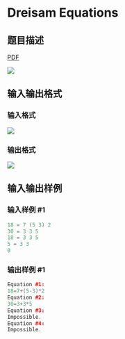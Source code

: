 # Dreisam Equations

## 题目描述

[problemUrl]: https://uva.onlinejudge.org/index.php?option=com_onlinejudge&Itemid=8&category=9&page=show_problem&problem=649

[PDF](https://uva.onlinejudge.org/external/7/p708.pdf)

![](https://cdn.luogu.com.cn/upload/vjudge_pic/UVA708/5129113a083625110a80178e02c98f2627168832.png)

## 输入输出格式

### 输入格式

![](https://cdn.luogu.com.cn/upload/vjudge_pic/UVA708/0e1d25e679768cf85ff08d38c1c62096712fcd06.png)

### 输出格式

![](https://cdn.luogu.com.cn/upload/vjudge_pic/UVA708/0e1b55294863bc88fe115c1802bbfd25b24adb26.png)

## 输入输出样例

### 输入样例 #1

```cpp
18 = 7 (5 3) 2
30 = 3 3 5
18 = 3 3 5
5 = 3 3
0
```


### 输出样例 #1

```cpp
Equation #1:
18=7+(5-3)*2
Equation #2:
30=3+3*5
Equation #3:
Impossible.
Equation #4:
Impossible.
```


